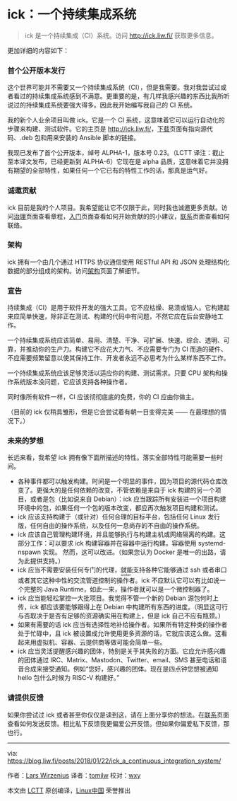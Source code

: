 ick：一个持续集成系统
======

> ick 是一个持续集成（CI）系统。访问 <http://ick.liw.fi/> 获取更多信息。

更加详细的内容如下：

### 首个公开版本发行

这个世界可能并不需要又一个持续集成系统（CI），但是我需要。我对我尝试过或者看过的持续集成系统感到不满意。更重要的是，有几样我感兴趣的东西比我所听说过的持续集成系统要强大得多。因此我开始编写我自己的 CI 系统。

我的新个人业余项目叫做 ick。它是一个 CI 系统，这意味着它可以运行自动化的步骤来构建、测试软件。它的主页是 <http://ick.liw.fi/>，[下载][1]页面有指向源代码、.deb 包和用来安装的 Ansible 脚本的链接。

我现已发布了首个公开版本，绰号 ALPHA-1，版本号 0.23。（LCTT 译注：截止至本译文发布，已经更新到 ALPHA-6）它现在是 alpha 品质，这意味着它并没拥有期望的全部特性，如果任何一个它已有的特性工作的话，那真是运气好。

### 诚邀贡献

ick 目前是我的个人项目。我希望能让它不仅限于此，同时我也诚邀更多贡献。访问[治理][2]页面查看章程，[入门][3]页面查看如何开始贡献的的小建议，[联系][4]页面查看如何联络。

### 架构

ick 拥有一个由几个通过 HTTPS 协议通信使用 RESTful API 和 JSON 处理结构化数据的部分组成的架构。访问[架构][5]页面了解细节。

### 宣告

持续集成（CI）是用于软件开发的强大工具。它不应枯燥、易溃或恼人。它构建起来应简单快速，除非正在测试、构建的代码中有问题，不然它应在后台安静地工作。

一个持续集成系统应该简单、易用、清楚、干净、可扩展、快速、综合、透明、可靠，并推动你的生产力。构建它不应花大力气、不应需要专门为 CI 而造的硬件、不应需要频繁留意以使其保持工作、开发者永远不必思考为什么某样东西不工作。

一个持续集成系统应该足够灵活以适应你的构建、测试需求。只要 CPU 架构和操作系统版本没问题，它应该支持各种操作者。

同时像所有软件一样，CI 应该彻彻底底的免费，你的 CI 应由你做主。

（目前的 ick 仅稍具雏形，但是它会尝试着有朝一日变得完美 —— 在最理想的情况下。）

### 未来的梦想

长远来看，我希望 ick 拥有像下面所描述的特性。落实全部特性可能需要一些时间。

* 各种事件都可以触发构建。时间是一个明显的事件，因为项目的源代码仓库改变了。更强大的是任何依赖的改变，不管依赖是来自于 ick 构建的另一个项目，或者是包（比如说来自 Debian）：ick 应当跟踪所有安装进一个项目构建环境中的包，如果任何一个包的版本改变，都应再次触发项目构建和测试。
* ick 应该支持构建于（或针对）任何合理的目标平台，包括任何 Linux 发行版，任何自由的操作系统，以及任何一息尚存的不自由的操作系统。
* ick 应该自己管理构建环境，并且能够执行与构建主机或网络隔离的构建。这部分工作：可以要求 ick 构建容器并在容器中运行构建。容器使用 systemd-nspawn 实现。 然而，这可以改进。（如果您认为 Docker 是唯一的出路，请为此提供支持。）
* ick 应当不需要安装任何专门的代理，就能支持各种它能够通过 ssh 或者串口或者其它这种中性的交流管道控制的<ruby>操作者<rt>worker</rt></ruby>。ick 不应默认它可以有比如说一个完整的 Java Runtime，如此一来，操作者就可以是一个微控制器了。
* ick 应当能轻松掌控一大批项目。我觉得不管一个新的 Debian 源包何时上传，ick 都应该要能够跟得上在 Debian 中构建所有东西的进度。（明显这可行与否取决于是否有足够的资源确实用在构建上，但是 ick 自己不应有瓶颈。）
* 如果有需要的话 ick 应当有选择性地补给操作者。如果所有特定种类的操作者处于忙碌中，且 ick 被设置成允许使用更多资源的话，它就应该这么做。这看起来用虚拟机、容器、云提供商等做可能会简单一些。
* ick 应当灵活提醒感兴趣的团体，特别是关于其失败的方面。它应允许感兴趣的团体通过 IRC、Matrix、Mastodon、Twitter、email、SMS 甚至电话和语音合成来接受通知。例如“您好，感兴趣的团体。现在是四点钟您想被通知 hello 包什么时候为 RISC-V 构建好。”

### 请提供反馈

如果你尝试过 ick 或者甚至你仅仅是读到这，请在上面分享你的想法。在[联系][4]页面查看如何发送反馈。相比私下反馈我更偏爱公开反馈。但如果你偏爱私下反馈，那也行。

--------------------------------------------------------------------------------

via: https://blog.liw.fi/posts/2018/01/22/ick_a_continuous_integration_system/

作者：[Lars Wirzenius][a]
译者：[tomjlw](https://github.com/tomjlw)
校对：[wxy](https://github.com/wxy)

本文由 [LCTT](https://github.com/LCTT/TranslateProject) 原创编译，[Linux中国](https://linux.cn/) 荣誉推出

[a]:https://blog.liw.fi/
[1]:http://ick.liw.fi/download/
[2]:http://ick.liw.fi/governance/
[3]:http://ick.liw.fi/getting-started/
[4]:http://ick.liw.fi/contact/
[5]:http://ick.liw.fi/architecture/
